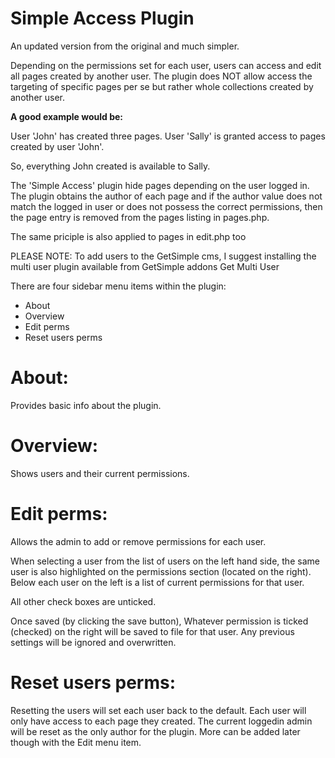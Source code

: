# Simple Access Plugin
An updated version from the original and much simpler.

Depending on the permissions set for each user, users can access and edit all pages created by another user.
The plugin does NOT allow access the targeting of specific pages per se but rather whole collections created by another user. 

**A good example would be:**

User 'John' has created three pages.
User 'Sally' is granted access to pages created by user 'John'.

So, everything John created is available to Sally.

The 'Simple Access' plugin hide pages depending on the user logged in. The plugin obtains the author of each page and if the author value does not match the logged in user or does not possess the correct permissions, then the page entry is removed from the pages listing in pages.php.

The same priciple is also applied to pages in edit.php too

PLEASE NOTE: To add users to the GetSimple cms, I suggest installing the multi user plugin available from GetSimple addons Get Multi User


There are four sidebar menu items within the plugin:
 - About
 - Overview
 - Edit perms
 - Reset users perms
 
 
 About:
 ======
 
 Provides basic info about the plugin.
 
 
 Overview:
 ======
 
 Shows users and their current permissions.
 
 
 Edit perms:
 ======
 
 Allows the admin to add or remove permissions for each user.
 
 When selecting a user from the list of users on the left hand side,
 the same user is also highlighted on the permissions section 
 (located on the right). Below each user on the left is a list of 
 current permissions for that user.
 
 All other check boxes are unticked. 
 
 Once saved (by clicking the save button), Whatever permission is ticked 
 (checked) on the right will be saved to file for that user. 
 Any previous settings will be ignored and overwritten.
 
 
 Reset users perms:
 ======
 
 Resetting the users will set each user back to the default.
 Each user will only have access to each page they created.
 The current loggedin admin will be reset as the only author for the
 plugin. More can be added later though with the Edit menu item.

